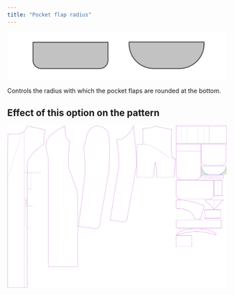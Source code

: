 ```yaml
---
title: "Pocket flap radius"
---
```


![Pocket flap radius](pocketflapradius.svg)

Controls the radius with which the pocket flaps are rounded at the bottom.

## Effect of this option on the pattern

![This image shows the effect of this option by superimposing several variants that have a different value for this option](carlita_pocketflapradius_sample.svg "Effect of this option on the pattern")
